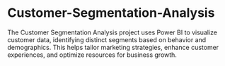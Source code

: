 # Customer-Segmentation-Analysis
The Customer Segmentation Analysis project uses Power BI to visualize customer data, identifying distinct segments based on behavior and demographics. This helps tailor marketing strategies, enhance customer experiences, and optimize resources for business growth.
